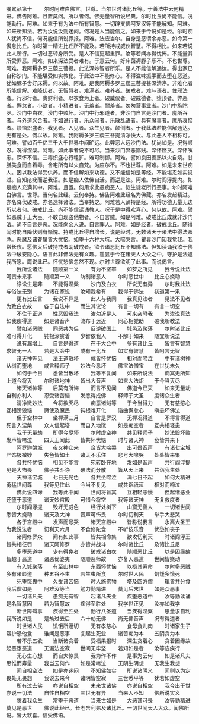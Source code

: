 <!-- { "loadSidebar": true } -->
嘱累品第十
　　尔时阿难白佛言。世尊。当尔世时诸比丘等。于善法中云何精进。佛告阿难。且置莫问。所以者何。佛无量智所说经典。尔时比丘尚不能信。况能勤行。阿难。如来于有为法中所有智慧。一切辟支佛阿罗汉等不能解知。阿难。如来所知法。若为汝说汝则迷闷。何况是人当能信之。如来于今说如是经。尔时痴人犹尚不信。何况能信所说罪报。阿难。法应当尔。自身是恶谓余亦恶。如今第一懈怠比丘。尔时第一精进比丘所不能及。若所持戒威仪智慧。不得相比。如来若说此人所行。一切过恶转身所受。是人不信更起重罪。汝等若闻亦得忧怖。不能量其所受罪恶。阿难。如来深法受者难有。于意云何。好床茵褥豚子乐不。不也世尊。阿难。我阿耨多罗三藐三菩提。此法深妙智者所乐。是人不能信解通达。得出家已自称沙门。不能堪受如实教化。于此法中不能修心。不得滋味振手而去堕在恶道。犹如豚子舍好床褥。何以故。阿难。是我阿耨多罗三藐三菩提甚深清净。非难化者所能信解。难降伏者。无智慧者。难满者。难养者。破戒者。难与语者。住邪法者。行邪行者。贵财利者。以衣食为上者。破威仪者。破戒德者。堕顶者。弊恶者。懈怠者。小欲者。小精进者。无羞者。耐羞者。匆匆营事业者。沙门中旃陀罗。沙门中白衣。沙门中败坏。沙门中行邪道者。非沙门自言是沙门者。魔所吞者。与外道义合者。不如说行者。乐众闹者。乐散乱语者。具有魔事者。魔所衰恼者。烦恼炽盛者。我见者。人见者。众生见者。颠倒者。于我此法若能信解通达。无有是处。何以故。阿难。我阿耨多罗三藐三菩提清净快大。与此恶人不相称可。阿难。譬如百千亿三千大千世界中间旷远。此弊恶人远沙门法。犹尚如是。况得顺忍。况得涅槃。阿难。如此事者说不可尽。当来沙门弊恶鄙贱。深怀悭贪。深怀嗔恚。深怀不信。三毒炽盛心行粗犷。难可制御。阿难。譬如良田善熟以火自烧。甘膳美食而自着毒。舍宅所有以火自梵。为应尔不。不也世尊。阿难。如是未来世痴人。因以我法得受供养。而不信解如来功德。又不能信如是等经。不能堪忍如实说过。自知疮疣而逆我语。如是痴人依佛自活。而逆是法。阿难。尔时阎浮提内。如是痴人充满其中。阿难。且置。何用求此愚痴恶人。徒生徒老所行恶事。尔时阿难白佛言。世尊。当何名此经。云何奉持。佛告阿难此经名为佛藏。亦名发起精进。亦名降伏破戒。亦名选择诸法。当奉持之。阿难若人诵持是经。所得功德无量无边所以者何。破戒比丘。尚不能信读诵教人。况于是中得欢喜心。何以故。阿难。譬如恶贼于王大臣。不敢自现盗他物者。不自言贼。如是阿难。破戒比丘成就非沙门法。尚不自言是恶。况能向余人说。自言罪人。阿难。如是经者。破戒比丘。随得闻时能自降伏则有惭愧。持戒比丘得自增长。说是经时。无数诸天于诸法中得法眼净。恶魔及诸眷属皆大忧恼。如堕十六种大坑。大啼哭言。瞿昙沙门知我觉我。我常长夜。愿佛灭后破持戒者助破戒者。欲令诸恶比丘不知佛法。但知读诵我欲于佛法中破安隐心。语言此非佛法无有义趣。瞿昙于今在诸天人大众之中。守护是法遮我所愿。魔说此已。怀忧愁恼忽然不现。尔时世尊欲明了此事。而说偈言。
　　我所说诸法　　随顺第一义
　　有为不坚牢　　如梦之所见
　　我今说此法　　呵责未来事
　　随顺第一义　　防制诸恶人
　　尔时恶世中　　比丘心娆动
　　诤讼生是非　　不能得涅槃
　　沙门及白衣　　所说无有异
　　尔时我此法　　与俗法无别
　　为诸在家说　　汝知我希有
　　我得于佛法　　初道第一果
　　更有比丘言　　我说不异是
　　此人与我同　　我真见法者
　　见法不见者　　为致白衣故
　　各于自法中　　而生其议论
　　有言一切有　　有言一切空
　　不住于正道　　性恶毁我法
　　汝勿近是人　　可来亲附我
　　为汝说真法　　如我疾得道
　　如是诸音声　　流布于远近
　　同心相党助　　破我所教法
　　譬如诸恶贼　　同恶共为侣
　　反逆破国土　　城邑及聚落
　　尔时诸比丘　　难可得开化
　　钝根深贪着　　少智依我人
　　不解于如来　　随宜所说法
　　说有漏增上　　自言是得道
　　在于大会中　　多有诸比丘
　　皆言有智慧　　求智无一人
　　若是大会中　　或有一比丘
　　如实有智慧　　皆呵言无智
　　诸天神等见　　法王道散坏
　　咸皆怀忧恼　　相对而啼泣
　　中有诸树神　　从树而堕地
　　咸言释师子　　妙法今悉坏
　　佛宝法僧宝　　在世犹未久
　　如何于今日　　悉皆当散坏
　　我等不复闻　　如来所说法
　　痴冥无所知　　上道今将灭
　　尔时诸地神　　皆出大音声
　　如来大法炬　　于今当灭尽
　　诸天诸神等　　后莫有所悔
　　而言不见闻　　佛道今已灭
　　如来无量劫　　自利亦利人
　　忍受诸苦恼　　发愿得成佛
　　释师子大圣　　度诸众生者
　　清净微妙法　　今将欲灭尽
　　痴恶诸贼等　　于今当得力
　　无有慈愍心　　互相谤毁恼
　　魔使及魔民　　钝根难开化
　　谄曲懈怠心　　嗔恚坏佛法
　　但于空林中　　坐禅满三月
　　自言是罗汉　　无禅况得道
　　不得言得道　　死言入涅槃
　　众人信起塔　　而自入地狱
　　如是痴空者　　互共相轻恚
　　我于无量劫　　所得今尽坏
　　尔时虚空神　　共见释师子
　　妙法毁坏败　　发声皆啼泣
　　四天王闻此　　皆共怀忧恼
　　时与诸天神　　佥皆共来下
　　阿罗迦槃城　　夜叉神众来
　　佥皆大啼哭　　出可畏音声
　　有诸七宝城　　严饰极微妙
　　失色皆如土　　诸天不乐住
　　悲号大啼哭　　处处皆来集
　　各共怀忧恼　　相见不能言
　　宛转卧在地　　发如是音声
　　共行阎浮提　　见是大怖畏
　　佛子共斗诤　　破法而分散
　　皆从天上来　　共诣我生处
　　天神诸宝城　　七日无光色
　　各共坐啼泣　　满七日不起
　　如何大精进　　勇猛世间尊
　　我等见住此　　今当不复见
　　咸共诣祇洹　　相对而啼泣
　　佛此说四谛　　我等此中闻
　　世间将盲冥　　互相轻恚慢
　　但起诸恶业　　还堕于恶道
　　诸天妙宫殿　　可惜今将空
　　我等诸天神　　无复救度者
　　尔时阎浮提　　毁坏无威色
　　经行处树下　　山窟无善人
　　一切诸世间　　悉皆大娆动
　　诸天及大神　　音声可怖畏
　　尔时忉利天　　举手大悲哭
　　各于宫殿中　　发声而号哭
　　诸天宫殿中　　皆称说我言
　　永离大圣王　　为我说法者
　　忉利天六月　　不食修陀食
　　不听伎乐音　　忧愁如丧子
　　诸阿修罗众　　闻有如此事
　　皆共相命集　　欲攻忉利天
　　时诸阎浮王　　皆共相征罚
　　诸天阿修罗　　亦皆共战斗
　　尔时诸比丘　　及诸比丘尼
　　多堕恶道中　　少有得免者
　　破戒诸白衣　　随顺恶比丘
　　以是因缘故　　皆趣于恶道
　　诸恶优婆夷　　随顺恶师故
　　亦复入恶道　　世间皆娆动
　　有入城聚落　　有至山林中
　　东西怀忧恼　　以损其寿命
　　尔时多恶贼　　多有诸崄道
　　种五谷不生　　若生虫所食
　　尔时世人民　　饥馑多饿死
　　死堕饿鬼中　　久受诸苦恼
　　时人施佛物　　塔及四方僧
　　辄皆共分食　　我后僧如是
　　阿难汝等当　　勉力勤精进
　　莫见后末世　　如是众恶事
　　一切诸凡夫　　愚痴无有智
　　起诸凡夫业　　疾堕恶道中
　　汝等勤读诵　　是名智慧因
　　若为智慧故　　疾得至胜处
　　我学世正见　　汝亦如我学
　　断世障碍事　　疾得至胜处
　　勤行八圣道　　当疾得涅槃
　　思量求自利　　我所说如是
　　是劫过去后　　六十劫无佛
　　尚无佛音声　　况有得道者
　　时世诸人民　　饥饿所逼切
　　无有孝慈心　　食母食儿肉
　　时诸家生子　　常护恐他食
　　谁闻是恶事　　复起生死业
　　诸苦痴为本　　五阴贪为本
　　若不乐五欲　　当断诸贪着
　　受福果报时　　深生贪着心
　　贪着因缘故　　起恶堕恶道
　　无漏法空寂　　世间无牢坚
　　若知如是者　　汝等应疾行
　　无心生心想　　而自大惊畏
　　我为作不作　　是事为云何
　　如是诸凡夫　　思惟而筹量
　　我当云何作　　如是常啼泣
　　无阴生阴想　　无我生我想
　　闻自相空法　　如是亦迷闷
　　不知佛如实　　所说诸阴义
　　闻则以为定　　畏处无畏想
　　我说去来今　　诸阴皆空寂
　　三世悉平等　　犹若如虚空
　　所有过去佛　　亦说自相空
　　未来世诸佛　　亦说自相空
　　我今出于世　　亦说一切法
　　自性自相空　　三世无有异
　　当来人不知　　佛所说实义
　　贪着我众生　　常堕于恶道
　　当来世如是　　大恶甚可畏
　　汝等勤精进　　莫见是恶世
　　佛说此经已。长老舍利弗及诸比丘。一切世间天人大众。闻佛所说。皆大欢喜。信受佛语。
